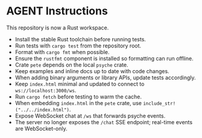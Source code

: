 # AGENT Instructions

This repository is now a Rust workspace.

- Install the stable Rust toolchain before running tests.
- Run tests with `cargo test` from the repository root.
- Format with `cargo fmt` when possible.
- Ensure the `rustfmt` component is installed so formatting can run offline.
- Crate `pete` depends on the local `psyche` crate.
- Keep examples and inline docs up to date with code changes.
- When adding binary arguments or library APIs, update tests accordingly.
- Keep `index.html` minimal and updated to connect to `ws://localhost:3000/ws`.
- Run `cargo fetch` before testing to warm the cache.
- When embedding `index.html` in the `pete` crate, use `include_str!("../../index.html")`.
 - Expose WebSocket chat at `/ws` that forwards psyche events.
 - The server no longer exposes the `/chat` SSE endpoint; real-time events are
   WebSocket-only.
